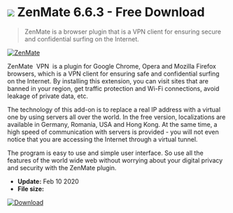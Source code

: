 # ![](https://cdn.softexe.net/static/icon/f/zenmate-icon128.png) ZenMate 6.6.3 - Free Download

> ZenMate is a browser plugin that is a VPN client for ensuring secure and confidential surfing on the Internet.

[![ZenMate](https://gallery.dpcdn.pl/imgc/Tools/61398/g_-_420x350_1.5_-_x20150831233347_0.png)](https://softexe.net/win/internet/anonymizers-vpn/zenmate:hRgb.html)

ZenMate &nbsp;VPN&nbsp; is a plugin for Google Chrome, Opera and Mozilla Firefox browsers, which is a VPN client for ensuring safe and confidential surfing on the Internet. By installing this extension, you can visit sites that are banned in your region, get traffic protection and Wi-Fi connections, avoid leakage of private data, etc.

The technology of this add-on is to replace a real IP address with a virtual one by using servers all over the world. In the free version, localizations are available in Germany, Romania, USA and Hong Kong. At the same time, a high speed of communication with servers is provided - you will not even notice that you are accessing the Internet through a virtual tunnel.

The program is easy to use and simple user interface. So use all the features of the world wide web without worrying about your digital privacy and security with the ZenMate plugin.


- **Update:** Feb 10 2020
- **File size:** 

[![Download](https://cdn.softexe.net/static/img/download.png)](https://softexe.net/win/internet/anonymizers-vpn/zenmate:hRgb.html)


